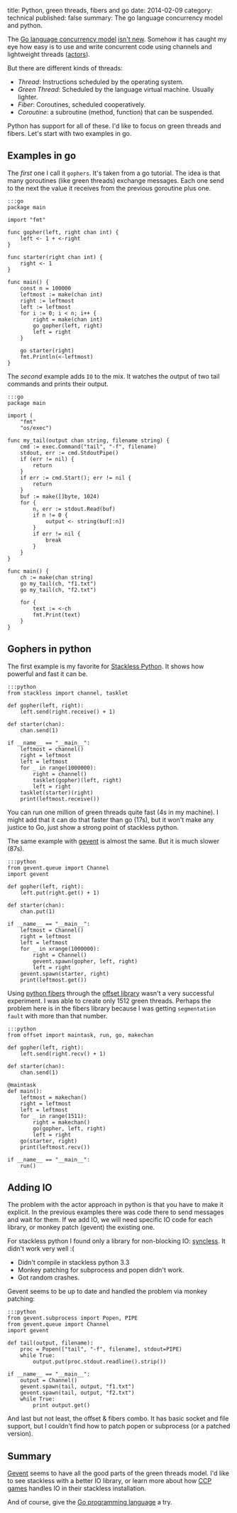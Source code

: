title: Python, green threads, fibers and go
date: 2014-02-09
category: technical
published: false
summary: The go language concurrency model and python.

The [Go language concurrency model][golang-concurrency] [isn't
new][actor-model]. Somehow it has caught my eye how easy is to use and write
concurrent code using channels and lightweight threads ([actors][actor-model]).

But there are different kinds of threads:

- *Thread*: Instructions scheduled by the operating system.
- *Green Thread*: Scheduled by the language virtual machine. Usually lighter.
- *Fiber*: Coroutines, scheduled cooperatively.
- *Coroutine*: a subroutine (method, function) that can be suspended.

Python has support for all of these. I'd like to focus on green threads and fibers.
Let's start with two examples in go.

## Examples in go

The *first* one I call it `gophers`. It's taken from a go tutorial. The idea is that many
goroutines (like green threads) exchange messages. Each one send to the next the value it receives from
the previous goroutine plus one. 

    :::go
    package main

    import "fmt"

    func gopher(left, right chan int) {
		left <- 1 + <-right
	}

	func starter(right chan int) {
		right <- 1
	}

	func main() {
		const n = 100000
		leftmost := make(chan int)
		right := leftmost
		left := leftmost
		for i := 0; i < n; i++ {
			right = make(chan int)
			go gopher(left, right)
			left = right
		}

		go starter(right)
		fmt.Println(<-leftmost)
	}

The *second* example adds `IO` to the mix. It watches the output of two tail commands
and prints their output.

    :::go
	package main

	import (
		"fmt"
		"os/exec")

	func my_tail(output chan string, filename string) {
		cmd := exec.Command("tail", "-f", filename)
		stdout, err := cmd.StdoutPipe()
		if (err != nil) {
			return
		}
		if err := cmd.Start(); err != nil {
			return
		}
		buf := make([]byte, 1024)
		for {
			n, err := stdout.Read(buf)
			if n != 0 {
				output <- string(buf[:n])
			}
			if err != nil {
				break
			}
		}
	}

	func main() {
		ch := make(chan string)
		go my_tail(ch, "f1.txt")
		go my_tail(ch, "f2.txt")

		for {
			text := <-ch
			fmt.Print(text)
		}
	}

## Gophers in python

The first example is my favorite for [Stackless Python][stackless-python]. It shows how powerful
and fast it can be.

    :::python
	from stackless import channel, tasklet

	def gopher(left, right):
    	left.send(right.receive() + 1)

	def starter(chan):
    	chan.send(1)

	if __name__ == "__main__":
    	leftmost = channel()
    	right = leftmost
    	left = leftmost
    	for _ in range(1000000):
        	right = channel()
        	tasklet(gopher)(left, right)
        	left = right
    	tasklet(starter)(right)
    	print(leftmost.receive())	

You can run one million of green threads quite fast (4s in my machine). I might
add that it can do that faster than go (17s), but it won't make any justice to
Go, just show a strong point of stackless python.

The same example with [gevent][gevent] is almost the same. But it is much
slower (87s).

	:::python
	from gevent.queue import Channel
	import gevent

	def gopher(left, right):
    	left.put(right.get() + 1)

	def starter(chan):
    	chan.put(1)

	if __name__ == "__main__":
    	leftmost = Channel()
    	right = leftmost
    	left = leftmost
    	for _ in xrange(1000000):
        	right = Channel()
        	gevent.spawn(gopher, left, right)
        	left = right
    	gevent.spawn(starter, right)
    	print(leftmost.get())

Using [python fibers][python-fibers] through the [offset
library][offset-library] wasn't a very successful experiment. I was able to
create only 1512 green threads.  Perhaps the problem here is in the fibers
library because I was getting `segmentation fault` with more than that number.

	:::python
	from offset import maintask, run, go, makechan

	def gopher(left, right):
    	left.send(right.recv() + 1)

	def starter(chan):
    	chan.send(1)

	@maintask
	def main():
    	leftmost = makechan()
    	right = leftmost
    	left = leftmost
    	for _ in range(1511):
        	right = makechan()
        	go(gopher, left, right)
        	left = right
    	go(starter, right)
    	print(leftmost.recv())

	if __name__ == "__main__":
    	run()

## Adding IO

The problem with the actor approach in python is that you have to make it explicit. In the previous examples there was code
there to send messages and wait for them. If we add IO, we will need specific IO code for each library, or monkey patch (gevent)
the existing one.

For stackless python I found only a library for non-blocking IO: [syncless][syncless]. It didn't work very well :(

- Didn't compile in stackless python 3.3
- Monkey patching for subprocess and popen didn't work.
- Got random crashes.

Gevent seems to be up to date and handled the problem via monkey patching:

	:::python
	from gevent.subprocess import Popen, PIPE
	from gevent.queue import Channel
	import gevent

	def tail(output, filename):
    	proc = Popen(["tail", "-f", filename], stdout=PIPE)
    	while True:
        	output.put(proc.stdout.readline().strip())

	if __name__ == "__main__":
    	output = Channel()
    	gevent.spawn(tail, output, "f1.txt")
    	gevent.spawn(tail, output, "f2.txt")
    	while True:
        	print output.get()

And last but not least, the offset & fibers combo. It has basic socket and file support,
but I couldn't find how to patch popen or subprocess (or a patched version).

## Summary

[Gevent][gevent] seems to have all the good parts of the green threads model.
I'd like to see stackless with a better IO library, or learn more about how
[CCP games][ccp-stackless] handles IO in their stackless installation.

And of course, give the [Go programming language][golang] a try.
 

[golang-concurrency]: http://golang.org/doc/effective_go.html#concurrency
[actor-model]: http://en.wikipedia.org/wiki/Actor_model
[stackless-python]: http://www.stackless.com/
[gevent]: http://www.gevent.org/
[python-fibers]: https://python-fibers.readthedocs.org/en/latest/
[offset-library]: https://github.com/benoitc/offset
[syncless]: https://code.google.com/p/syncless/
[subprocess-library]: http://docs.python.org/3.3/library/subprocess.html
[ccp-stackless]: http://www.slideshare.net/Arbow/stackless-python-in-eve
[golang]: http://golang.org
